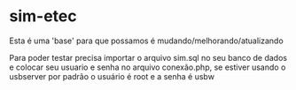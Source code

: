 # sim-etec

Esta é uma 'base' para que possamos é mudando/melhorando/atualizando 

Para poder testar precisa importar o arquivo sim.sql no seu banco de dados e colocar seu usuario e senha no arquivo conexão.php, se estiver usando o usbserver por padrão o usuário é root e a senha é usbw
